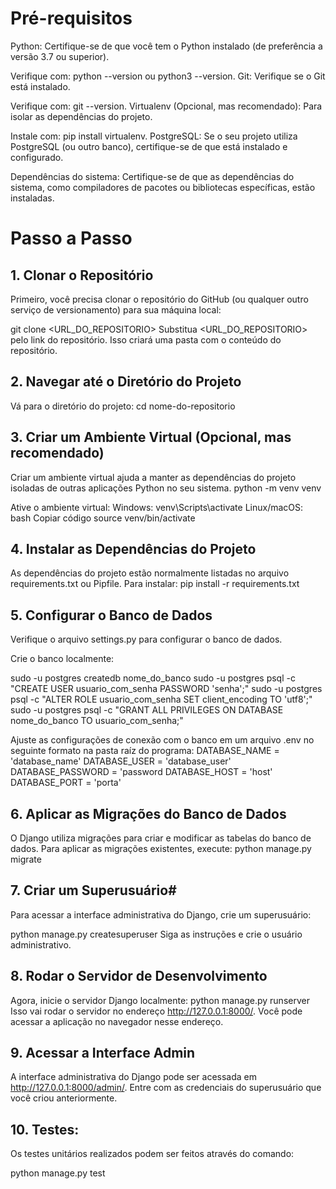 # Pré-requisitos
Python: Certifique-se de que você tem o Python instalado (de preferência a versão 3.7 ou superior).

Verifique com: python --version ou python3 --version.
Git: Verifique se o Git está instalado.

Verifique com: git --version.
Virtualenv (Opcional, mas recomendado): Para isolar as dependências do projeto.

Instale com: pip install virtualenv.
PostgreSQL: Se o seu projeto utiliza PostgreSQL (ou outro banco), certifique-se de que está instalado e configurado.

Dependências do sistema: Certifique-se de que as dependências do sistema, como compiladores de pacotes ou bibliotecas específicas, estão instaladas.

# Passo a Passo
## 1. Clonar o Repositório
Primeiro, você precisa clonar o repositório do GitHub (ou qualquer outro serviço de versionamento) para sua máquina local:


git clone <URL_DO_REPOSITORIO>
Substitua <URL_DO_REPOSITORIO> pelo link do repositório. Isso criará uma pasta com o conteúdo do repositório.

## 2. Navegar até o Diretório do Projeto
Vá para o diretório do projeto:
cd nome-do-repositorio

## 3. Criar um Ambiente Virtual (Opcional, mas recomendado)
Criar um ambiente virtual ajuda a manter as dependências do projeto isoladas de outras aplicações Python no seu sistema.
python -m venv venv

Ative o ambiente virtual:
Windows:
venv\Scripts\activate
Linux/macOS:
bash
Copiar código
source venv/bin/activate

## 4. Instalar as Dependências do Projeto
As dependências do projeto estão normalmente listadas no arquivo requirements.txt ou Pipfile. Para instalar:
pip install -r requirements.txt

## 5. Configurar o Banco de Dados
Verifique o arquivo settings.py para configurar o banco de dados.

Crie o banco localmente:

sudo -u postgres createdb nome_do_banco
sudo -u postgres psql -c "CREATE USER usuario_com_senha PASSWORD 'senha';"
sudo -u postgres psql -c "ALTER ROLE usuario_com_senha SET client_encoding TO 'utf8';"
sudo -u postgres psql -c "GRANT ALL PRIVILEGES ON DATABASE nome_do_banco TO usuario_com_senha;"

Ajuste as configurações de conexão com o banco em um arquivo .env no seguinte formato na pasta raíz do programa:
DATABASE_NAME = 'database_name'
DATABASE_USER = 'database_user'
DATABASE_PASSWORD = 'password
DATABASE_HOST = 'host'
DATABASE_PORT = 'porta'


## 6. Aplicar as Migrações do Banco de Dados
O Django utiliza migrações para criar e modificar as tabelas do banco de dados. Para aplicar as migrações existentes, execute:
python manage.py migrate

## 7. Criar um Superusuário#
Para acessar a interface administrativa do Django, crie um superusuário:

python manage.py createsuperuser
Siga as instruções e crie o usuário administrativo.

## 8. Rodar o Servidor de Desenvolvimento
Agora, inicie o servidor Django localmente:
python manage.py runserver
Isso vai rodar o servidor no endereço http://127.0.0.1:8000/. Você pode acessar a aplicação no navegador nesse endereço.

## 9. Acessar a Interface Admin
A interface administrativa do Django pode ser acessada em http://127.0.0.1:8000/admin/. Entre com as credenciais do superusuário que você criou anteriormente.

## 10. Testes:
Os testes unitários realizados podem ser feitos através do comando:

python manage.py test

